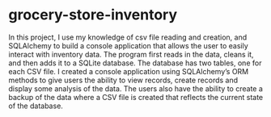 # grocery-store-inventory
In this project, I use my knowledge of csv file reading and creation, and SQLAlchemy to build a console application that allows the user to easily interact with inventory data. The program first reads in the data, cleans it, and then adds it to a SQLite database. The database has two tables, one for each CSV file. I created a console application using SQLAlchemy’s ORM methods to give users the ability to view records, create records and display some analysis of the data. The users also have the ability to create a backup of the data where a CSV file is created that reflects the current state of the database.
 

